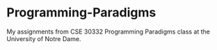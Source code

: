 # Programming-Paradigms
My assignments from CSE 30332 Programming Paradigms class at the University of Notre Dame.
